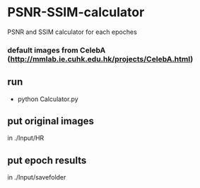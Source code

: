 # PSNR-SSIM-calculator
PSNR and SSIM calculator for each epoches 

### default images from CelebA (http://mmlab.ie.cuhk.edu.hk/projects/CelebA.html)

 
 
 ## run
 
 * python Calculator.py
 
 ## put original images 
 in ./Input/HR
 
 ## put epoch results 
 in ./Input/savefolder
 
 



